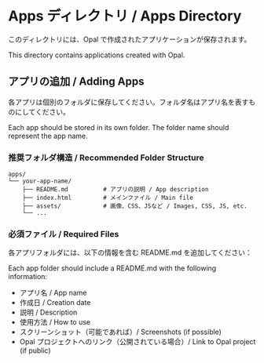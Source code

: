 # Apps ディレクトリ / Apps Directory

このディレクトリには、Opal で作成されたアプリケーションが保存されます。

This directory contains applications created with Opal.

## アプリの追加 / Adding Apps

各アプリは個別のフォルダに保存してください。フォルダ名はアプリ名を表すものにしてください。

Each app should be stored in its own folder. The folder name should represent the app name.

### 推奨フォルダ構造 / Recommended Folder Structure

```
apps/
└── your-app-name/
    ├── README.md          # アプリの説明 / App description
    ├── index.html         # メインファイル / Main file
    ├── assets/            # 画像、CSS、JSなど / Images, CSS, JS, etc.
    └── ...
```

### 必須ファイル / Required Files

各アプリフォルダには、以下の情報を含む README.md を追加してください：

Each app folder should include a README.md with the following information:

- アプリ名 / App name
- 作成日 / Creation date
- 説明 / Description
- 使用方法 / How to use
- スクリーンショット（可能であれば）/ Screenshots (if possible)
- Opal プロジェクトへのリンク（公開されている場合）/ Link to Opal project (if public)
